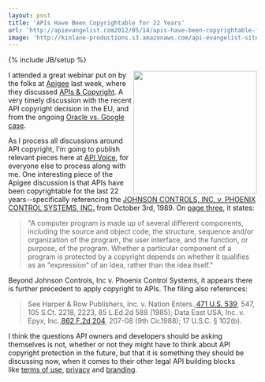 ```yaml
---
layout: post
title: 'APIs Have Been Copyrightable for 22 Years'
url: 'http://apievangelist.com2012/05/14/apis-have-been-copyrightable-for-22-years/'
image: 'http://kinlane-productions.s3.amazonaws.com/api-evangelist-site/blog/api-legal.jpg'
---
```

{% include JB/setup %}
<p>
     <img src="http://kinlane-productions.s3.amazonaws.com/api-evangelist/api-legal.jpg"  width="250" align="right" />
</p>
<p>
     I attended a great webinar put on by the folks at <a title="Apigee" href="/serviceproviders/apigee.php">Apigee</a> last week, where they discussed <a title="APIs &amp; Copyright" href="http://www.slideshare.net/apigee/apis-copyrights">APIs &amp; Copyright</a>. A very timely discussion with the recent API copyright decision in the EU, and from the ongoing <a title="Oracle vs. Google" href="http://apivoice.com/2012/05/07/us-precedent-for-api-copyright-hinges-on-oracle-v-google/">Oracle vs. Google case</a>.
</p>
<p>
     As I process all discussions around API copyright, I’m going to publish relevant pieces here at <a title="API Voice" href="http://apivoice.com/">API Voice</a>, for everyone else to process along with me. One interesting piece of the Apigee discussion is that APIs have been copyrightable for the last 22 years--specifically referencing the <a href="http://www.leagle.com/xmlResult.aspx?xmldoc=19892059886F2d1173_11869.xml&amp;docbase=CSLWAR2-1986-2006">JOHNSON CONTROLS, INC. v. PHOENIX CONTROL SYSTEMS, INC.</a> from October 3rd, 1989. On <a href="http://www.leagle.com/xmlResult.aspx?page=3&amp;xmldoc=19892059886F2d1173_11869.xml&amp;docbase=CSLWAR2-1986-2006&amp;SizeDisp=7">page three</a>, it states:
</p>
<blockquote>
     "A computer program is made up of several different components, including the source and object code, the structure, sequence and/or organization of the program, the user interface, and the function, or purpose, of the program. Whether a particular component of a program is protected by a copyright depends on whether it qualifies as an "expression" of an idea, rather than the idea itself."
</blockquote>
<p>
     Beyond Johnson Controls, Inc v. Phoenix Control Systems, it appears there is further precedent to apply copyright to APIs. The filing also references:
</p>
<blockquote>
     See Harper &amp; Row Publishers, Inc. v. Nation Enters.,<a href="http://www.leagle.com/xmlcontentlinks.aspx?gfile=471%20U.S.%20539">471 U.S. 539</a>, 547, 105 S.Ct. 2218, 2223, 85 L.Ed.2d 588 (1985); Data East USA, Inc. v. Epyx, Inc.,<a href="http://www.leagle.com/xmlcontentlinks.aspx?gfile=862%20F.2d%20204">862 F.2d 204</a>, 207-08 (9th Cir.1988); 17 U.S.C. § 102(b).
</blockquote>
<p>
     I think the questions API owners and developers should be asking themselves is not, whether or not they might have to think about API copyright protection in the future, but that it is something they should be discussing now, when it comes to their other legal API building blocks like <a title="terms of use" href="/buildingblocks/terms_of_use__conditions.php">terms of use</a>, <a title="privacy" href="/buildingblocks/privacy.php">privacy</a> and <a title="branding" href="/buildingblocks/branding.php">branding</a>.
</p>
